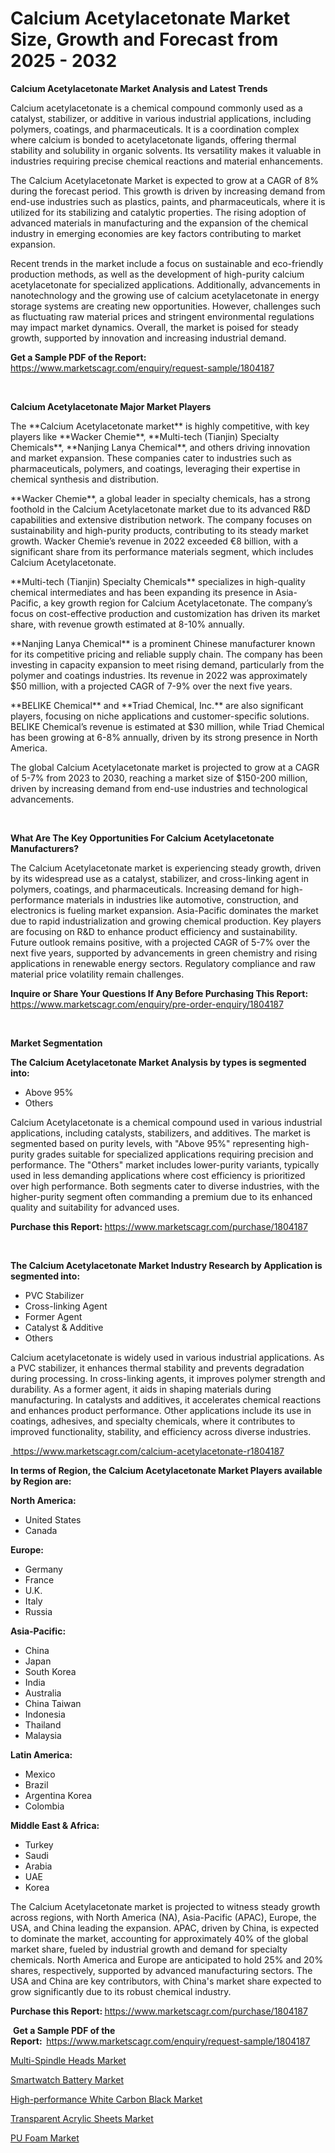 <p><h1>Calcium Acetylacetonate Market Size, Growth and Forecast from 2025 - 2032</h1></p><p><strong>Calcium Acetylacetonate Market Analysis and Latest Trends</strong></p>
<p><p>Calcium acetylacetonate is a chemical compound commonly used as a catalyst, stabilizer, or additive in various industrial applications, including polymers, coatings, and pharmaceuticals. It is a coordination complex where calcium is bonded to acetylacetonate ligands, offering thermal stability and solubility in organic solvents. Its versatility makes it valuable in industries requiring precise chemical reactions and material enhancements.</p><p>The Calcium Acetylacetonate Market is expected to grow at a CAGR of 8% during the forecast period. This growth is driven by increasing demand from end-use industries such as plastics, paints, and pharmaceuticals, where it is utilized for its stabilizing and catalytic properties. The rising adoption of advanced materials in manufacturing and the expansion of the chemical industry in emerging economies are key factors contributing to market expansion.</p><p>Recent trends in the market include a focus on sustainable and eco-friendly production methods, as well as the development of high-purity calcium acetylacetonate for specialized applications. Additionally, advancements in nanotechnology and the growing use of calcium acetylacetonate in energy storage systems are creating new opportunities. However, challenges such as fluctuating raw material prices and stringent environmental regulations may impact market dynamics. Overall, the market is poised for steady growth, supported by innovation and increasing industrial demand.</p></p>
<p><strong>Get a Sample PDF of the Report:&nbsp;</strong> <a href="https://www.marketscagr.com/enquiry/request-sample/1804187?utm_campaign=1743&utm_medium=2&utm_source=Github&utm_content=ia&utm_term=30012025&utm_id=calcium-acetylacetonate">https://www.marketscagr.com/enquiry/request-sample/1804187</a></p>
<p>&nbsp;</p>
<p><strong>Calcium Acetylacetonate Major Market Players</strong></p>
<p><p>The **Calcium Acetylacetonate market** is highly competitive, with key players like **Wacker Chemie**, **Multi-tech (Tianjin) Specialty Chemicals**, **Nanjing Lanya Chemical**, and others driving innovation and market expansion. These companies cater to industries such as pharmaceuticals, polymers, and coatings, leveraging their expertise in chemical synthesis and distribution.</p><p>**Wacker Chemie**, a global leader in specialty chemicals, has a strong foothold in the Calcium Acetylacetonate market due to its advanced R&D capabilities and extensive distribution network. The company focuses on sustainability and high-purity products, contributing to its steady market growth. Wacker Chemie’s revenue in 2022 exceeded €8 billion, with a significant share from its performance materials segment, which includes Calcium Acetylacetonate.</p><p>**Multi-tech (Tianjin) Specialty Chemicals** specializes in high-quality chemical intermediates and has been expanding its presence in Asia-Pacific, a key growth region for Calcium Acetylacetonate. The company’s focus on cost-effective production and customization has driven its market share, with revenue growth estimated at 8-10% annually.</p><p>**Nanjing Lanya Chemical** is a prominent Chinese manufacturer known for its competitive pricing and reliable supply chain. The company has been investing in capacity expansion to meet rising demand, particularly from the polymer and coatings industries. Its revenue in 2022 was approximately $50 million, with a projected CAGR of 7-9% over the next five years.</p><p>**BELIKE Chemical** and **Triad Chemical, Inc.** are also significant players, focusing on niche applications and customer-specific solutions. BELIKE Chemical’s revenue is estimated at $30 million, while Triad Chemical has been growing at 6-8% annually, driven by its strong presence in North America.</p><p>The global Calcium Acetylacetonate market is projected to grow at a CAGR of 5-7% from 2023 to 2030, reaching a market size of $150-200 million, driven by increasing demand from end-use industries and technological advancements.</p></p>
<p>&nbsp;</p>
<p><strong>What Are The Key Opportunities For Calcium Acetylacetonate Manufacturers?</strong></p>
<p><p>The Calcium Acetylacetonate market is experiencing steady growth, driven by its widespread use as a catalyst, stabilizer, and cross-linking agent in polymers, coatings, and pharmaceuticals. Increasing demand for high-performance materials in industries like automotive, construction, and electronics is fueling market expansion. Asia-Pacific dominates the market due to rapid industrialization and growing chemical production. Key players are focusing on R&D to enhance product efficiency and sustainability. Future outlook remains positive, with a projected CAGR of 5-7% over the next five years, supported by advancements in green chemistry and rising applications in renewable energy sectors. Regulatory compliance and raw material price volatility remain challenges.</p></p>
<p><strong>Inquire or Share Your Questions If Any Before Purchasing This Report:</strong> <a href="https://www.marketscagr.com/enquiry/pre-order-enquiry/1804187?utm_campaign=1743&utm_medium=2&utm_source=Github&utm_content=ia&utm_term=30012025&utm_id=calcium-acetylacetonate">https://www.marketscagr.com/enquiry/pre-order-enquiry/1804187</a></p>
<p>&nbsp;</p>
<p><strong>Market Segmentation</strong></p>
<p><strong>The Calcium Acetylacetonate Market Analysis by types is segmented into:</strong></p>
<p><ul><li>Above 95%</li><li>Others</li></ul></p>
<p><p>Calcium Acetylacetonate is a chemical compound used in various industrial applications, including catalysts, stabilizers, and additives. The market is segmented based on purity levels, with "Above 95%" representing high-purity grades suitable for specialized applications requiring precision and performance. The "Others" market includes lower-purity variants, typically used in less demanding applications where cost efficiency is prioritized over high performance. Both segments cater to diverse industries, with the higher-purity segment often commanding a premium due to its enhanced quality and suitability for advanced uses.</p></p>
<p><strong>Purchase this Report:&nbsp;</strong><a href="https://www.marketscagr.com/purchase/1804187?utm_campaign=1743&utm_medium=2&utm_source=Github&utm_content=ia&utm_term=30012025&utm_id=calcium-acetylacetonate">https://www.marketscagr.com/purchase/1804187</a></p>
<p>&nbsp;</p>
<p><strong>The Calcium Acetylacetonate Market Industry Research by Application is segmented into:</strong></p>
<p><ul><li>PVC Stabilizer</li><li>Cross-linking Agent</li><li>Former Agent</li><li>Catalyst & Additive</li><li>Others</li></ul></p>
<p><p>Calcium acetylacetonate is widely used in various industrial applications. As a PVC stabilizer, it enhances thermal stability and prevents degradation during processing. In cross-linking agents, it improves polymer strength and durability. As a former agent, it aids in shaping materials during manufacturing. In catalysts and additives, it accelerates chemical reactions and enhances product performance. Other applications include its use in coatings, adhesives, and specialty chemicals, where it contributes to improved functionality, stability, and efficiency across diverse industries.</p></p>
<p><a href="https://www.marketscagr.com/calcium-acetylacetonate-r1804187?utm_campaign=1743&utm_medium=2&utm_source=Github&utm_content=ia&utm_term=30012025&utm_id=calcium-acetylacetonate">&nbsp;https://www.marketscagr.com/calcium-acetylacetonate-r1804187</a></p>
<p><strong>In terms of Region, the Calcium Acetylacetonate Market Players available by Region are:</strong></p>
<p>
    <p> <strong> North America: </strong>
        <ul>
            <li>United States</li>
            <li>Canada</li>
        </ul>
        </p> 
    <p> <strong> Europe: </strong>
        <ul>
            <li>Germany</li>
            <li>France</li>
            <li>U.K.</li>
            <li>Italy</li>
            <li>Russia</li>
        </ul>
        </p> 
    <p> <strong> Asia-Pacific: </strong>
        <ul>
            <li>China</li>
            <li>Japan</li>
            <li>South Korea</li>
            <li>India</li>
            <li>Australia</li>
            <li>China Taiwan</li>
            <li>Indonesia</li>
            <li>Thailand</li>
            <li>Malaysia</li>
        </ul>
        </p> 
    <p> <strong> Latin America: </strong>
        <ul>
            <li>Mexico</li>
            <li>Brazil</li>
            <li>Argentina Korea</li>
            <li>Colombia</li>
        </ul>
        </p> 
    <p> <strong> Middle East & Africa: </strong>
        <ul>
            <li>Turkey</li>
            <li>Saudi</li>
            <li>Arabia</li>
            <li>UAE</li>
            <li>Korea</li>
        </ul>
    </p>
    </p>
<p><p>The Calcium Acetylacetonate market is projected to witness steady growth across regions, with North America (NA), Asia-Pacific (APAC), Europe, the USA, and China leading the expansion. APAC, driven by China, is expected to dominate the market, accounting for approximately 40% of the global market share, fueled by industrial growth and demand for specialty chemicals. North America and Europe are anticipated to hold 25% and 20% shares, respectively, supported by advanced manufacturing sectors. The USA and China are key contributors, with China's market share expected to grow significantly due to its robust chemical industry.</p></p>
<p><strong>Purchase this Report: </strong><a href="https://www.marketscagr.com/purchase/1804187?utm_campaign=1743&utm_medium=2&utm_source=Github&utm_content=ia&utm_term=30012025&utm_id=calcium-acetylacetonate">https://www.marketscagr.com/purchase/1804187</a></p>
<p>&nbsp;<strong>Get a Sample PDF of the Report:&nbsp;&nbsp;</strong><a href="https://www.marketscagr.com/enquiry/request-sample/1804187?utm_campaign=1743&utm_medium=2&utm_source=Github&utm_content=ia&utm_term=30012025&utm_id=calcium-acetylacetonate">https://www.marketscagr.com/enquiry/request-sample/1804187</a></p>
<p><strong></strong></p>
<p><p><a href="https://www.linkedin.com/pulse/study-multi-spindle-heads-market-projectinga-cagrof-113-addition-u4lne?utm_campaign=1743&utm_medium=2&utm_source=Github&utm_content=ia&utm_term=30012025&utm_id=calcium-acetylacetonate">Multi-Spindle Heads Market</a></p><p><a href="https://www.linkedin.com/pulse/future-smartwatch-battery-market-global-forecast-trends-2025-xplye?utm_campaign=1743&utm_medium=2&utm_source=Github&utm_content=ia&utm_term=30012025&utm_id=calcium-acetylacetonate">Smartwatch Battery Market</a></p><p><a href="https://www.linkedin.com/pulse/impact-latest-trends-high-performance-white-carbon-black-lnbqe?utm_campaign=1743&utm_medium=2&utm_source=Github&utm_content=ia&utm_term=30012025&utm_id=calcium-acetylacetonate">High-performance White Carbon Black Market</a></p><p><a href="https://www.linkedin.com/pulse/transparent-acrylic-sheets-market-report-2025-2032-highlights-yacfe?utm_campaign=1743&utm_medium=2&utm_source=Github&utm_content=ia&utm_term=30012025&utm_id=calcium-acetylacetonate">Transparent Acrylic Sheets Market</a></p><p><a href="https://www.linkedin.com/pulse/pu-foammarketinsightsmarketsizeandgrowthprospectswithanestimatedcagrof95from2025to2032-j5xoe?utm_campaign=1743&utm_medium=2&utm_source=Github&utm_content=ia&utm_term=30012025&utm_id=calcium-acetylacetonate">PU Foam Market</a></p></p>